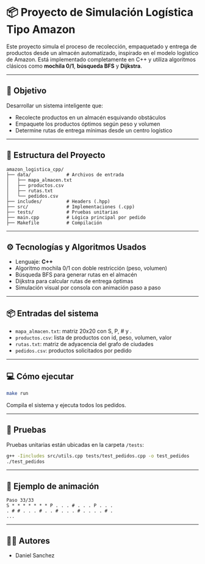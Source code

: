 # 📦 Proyecto de Simulación Logística Tipo Amazon

Este proyecto simula el proceso de recolección, empaquetado y entrega de productos desde un almacén automatizado, inspirado en el modelo logístico de Amazon. Está implementado completamente en C++ y utiliza algoritmos clásicos como **mochila 0/1**, **búsqueda BFS** y **Dijkstra**.

---

## 🧠 Objetivo

Desarrollar un sistema inteligente que:
- Recolecte productos en un almacén esquivando obstáculos
- Empaquete los productos óptimos según peso y volumen
- Determine rutas de entrega mínimas desde un centro logístico

---

## 🚀 Estructura del Proyecto

```
amazon_logistica_cpp/
├── data/             # Archivos de entrada
│   ├── mapa_almacen.txt
│   ├── productos.csv
│   ├── rutas.txt
│   └── pedidos.csv
├── includes/         # Headers (.hpp)
├── src/              # Implementaciones (.cpp)
├── tests/            # Pruebas unitarias
├── main.cpp          # Lógica principal por pedido
├── Makefile          # Compilación
```

---

## ⚙️ Tecnologías y Algoritmos Usados

- Lenguaje: **C++**
- Algoritmo mochila 0/1 con doble restricción (peso, volumen)
- Búsqueda BFS para generar rutas en el almacén
- Dijkstra para calcular rutas de entrega óptimas
- Simulación visual por consola con animación paso a paso

---

## 📦 Entradas del sistema

- `mapa_almacen.txt`: matriz 20x20 con S, P, # y .
- `productos.csv`: lista de productos con id, peso, volumen, valor
- `rutas.txt`: matriz de adyacencia del grafo de ciudades
- `pedidos.csv`: productos solicitados por pedido

---

## 💻 Cómo ejecutar

```bash
make run
```

Compila el sistema y ejecuta todos los pedidos.

---

## 🧪 Pruebas

Pruebas unitarias están ubicadas en la carpeta `/tests`:

```bash
g++ -Iincludes src/utils.cpp tests/test_pedidos.cpp -o test_pedidos
./test_pedidos
```

---

## 🎯 Ejemplo de animación

```
Paso 33/33
S * * * * * * * P . . . # . . . P . . .
. # # . . . # . . # . . . # . . . . # .
...
```

---

## 👨‍💻 Autores

- Daniel Sanchez
